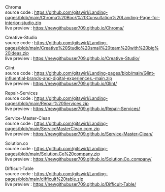 Chroma <br />
source code : https://github.com/gitswirl/Landing-pages/blob/main/Chroma%20Book%20Cunsultation%20Landing-Page-for-interior-studio.zip <br />
live preview : https://newgithubuser709.github.io/Chroma/
 
Creative-Studio <br />
source code : https://github.com/gitswirl/Landing-pages/blob/main/Creative%20Studio%20small%20team%20with%20big%20ideas.zip <br />
live preview : https://newgithubuser709.github.io/Creative-Studio/

Glint <br />
source code : https://github.com/gitswirl/Landing-pages/blob/main/Glint-influential-brands-and-digital-experiences.-main.zip <br />
live preview : https://newgithubuser709.github.io/Glint/

Repair-Services <br />
source code : https://github.com/gitswirl/Landing-pages/blob/main/Repair%20Services.zip <br />
live preview : https://newgithubuser709.github.io/Repair-Services/

Service-Master-Clean <br />
source code : https://github.com/gitswirl/Landing-pages/blob/main/ServiceMasterClean.com.zip <br />
live preview : https://newgithubuser709.github.io/Service-Master-Clean/

Solution.co <br />
source code : https://github.com/gitswirl/Landing-pages/blob/main/Solution.Co%20company.zip <br />
live preview : https://newgithubuser709.github.io/Solution.Co_company/

Difficult-Table <br />
source code : https://github.com/gitswirl/Landing-pages/blob/main/difficult%20table.zip <br />
live preview : https://newgithubuser709.github.io/Difficult-Table/
